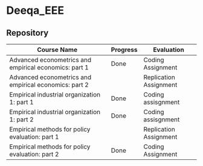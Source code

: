 # Deeqa_EEE
 
## Repository

|Course Name| Progress | Evaluation |
|------------- |------------- |------------- |
|Advanced econometrics and empirical economics: part 1| Done| Coding Assignment |
|Advanced econometrics and empirical economics: part 2|  | Replication Assignment |
|Empirical industrial organization 1: part 1| Done |Coding assisgnment |
|Empirical industrial organization 1: part 2| Done |Coding assisgnment |
|Empirical methods for policy evaluation: part 1| |Replication Assignment|
|Empirical methods for policy evaluation: part 2| Done |Coding Assignment |
